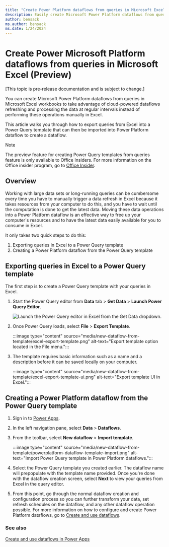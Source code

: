 ```yaml
---
title: "Create Power Platform dataflows from queries in Microsoft Excel (Preview)"
description: Easily create Microsoft Power Platform dataflows from queries in Microsoft Excel.
author: bensack
ms.author: bensack
ms.date: 1/24/2024
---
```


# Create Power Microsoft Platform dataflows from queries in Microsoft Excel (Preview)

[This topic is pre-release documentation and is subject to change.]

You can create Microsoft Power Platform dataflows from queries in Microsoft Excel workbooks to take advantage of cloud-powered dataflows refreshing and processing the data at regular intervals instead of performing these operations manually in Excel.

This article walks you through how to export queries from Excel into a Power Query template that can then be imported into Power Platform dataflow to create a dataflow.

> [!NOTE]
> The preview feature for creating Power Query templates from queries feature is only available to Office Insiders. For more information on the Office insider program, go to [Office Insider](https://insider.office.com).

## Overview

Working with large data sets or long-running queries can be cumbersome every time you have to manually trigger a data refresh in Excel because it takes resources from your computer to do this, and you have to wait until the computation is done to get the latest data. Moving these data operations into a Power Platform dataflow is an effective way to free up your computer's resources and to have the latest data easily available for you to consume in Excel.

It only takes two quick steps to do this:

1. Exporting queries in Excel to a Power Query template
2. Creating a Power Platform dataflow from the Power Query template

## Exporting queries in Excel to a Power Query template

The first step is to create a Power Query template with your queries in Excel.

1. Start the Power Query editor from **Data** tab > **Get Data** > **Launch Power Query Editor**.

    ![Launch the Power Query editor in Excel from the Get Data dropdown.](media/new-dataflow-from-template/excel-launch-pq-editor.png)

2. Once Power Query loads, select **File** > **Export Template**.

    :::image type="content" source="media/new-dataflow-from-template/excel-export-template.png" alt-text="Export template option located in the File menu.":::

3. The template requires basic information such as a name and a description before it can be saved locally on your computer.

    :::image type="content" source="media/new-dataflow-from-template/excel-export-template-ui.png" alt-text="Export template UI in Excel.":::

## Creating a Power Platform dataflow from the Power Query template

1. Sign in to [Power Apps](https://make.powerapps.com).

2. In the left navigation pane, select **Data** > **Dataflows**.

3. From the toolbar, select **New dataflow** > **Import template**.

    :::image type="content" source="media/new-dataflow-from-template/powerplatform-dataflow-template-import.png" alt-text="Import Power Query template in Power Platform dataflows.":::

4. Select the Power Query template you created earlier. The dataflow name will prepopulate with the template name provided. Once you're done with the dataflow creation screen, select **Next** to view your queries from Excel in the query editor.

5. From this point, go through the normal dataflow creation and configuration process so you can further transform your data, set refresh schedules on the dataflow, and any other dataflow operation possible. For more information on how to configure and create Power Platform dataflows, go to [Create and use dataflows](dataflows/create-use.md).

### See also

[Create and use dataflows in Power Apps](/powerapps/maker/common-data-service/create-and-use-dataflows)
